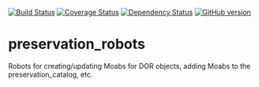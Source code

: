 [![Build Status](https://travis-ci.org/sul-dlss/preservation_robots.svg?branch=master)](https://travis-ci.org/sul-dlss/preservation_robots)
[![Coverage Status](https://coveralls.io/repos/github/sul-dlss/preservation_robots/badge.svg)](https://coveralls.io/github/sul-dlss/preservation_robots)
[![Dependency Status](https://gemnasium.com/badges/github.com/sul-dlss/preservation_robots.svg)](https://gemnasium.com/github.com/sul-dlss/preservation_robots)
[![GitHub version](https://badge.fury.io/gh/sul-dlss%2Fpreservation_robots.svg)](https://badge.fury.io/gh/sul-dlss%2Fpreservation_robots)

# preservation_robots

Robots for creating/updating Moabs for DOR objects, adding Moabs to the preservation_catalog, etc.
